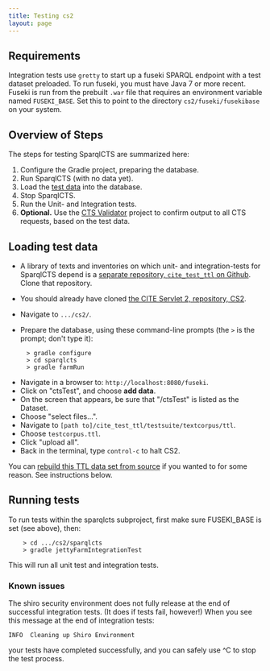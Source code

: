 ```yaml
---
title: Testing cs2
layout: page
---
```




## Requirements ##

Integration tests use `gretty` to start up a fuseki SPARQL endpoint with a test dataset preloaded.  To run fuseki, you must have Java 7 or more recent.  Fuseki is run from the prebuilt `.war` file that requires an environment variable named `FUSEKI_BASE`.  Set this to point to the directory `cs2/fuseki/fusekibase` on your system.

## Overview of Steps ##

The steps for testing SparqlCTS are summarized here:

1. Configure the Gradle project, preparing the database.
1. Run SparqlCTS (with no data yet).
1. Load the [test data](https://github.com/cite-architecture/cite_test_ttl) into the database.
1. Stop SparqlCTS.
1. Run the Unit- and Integration tests.
1. **Optional.** Use the [CTS Validator](https://github.com/cite-architecture/ctsvalidator) project to confirm output to all CTS requests, based on the test data.

## Loading test data ##

- A library of texts and inventories on which unit- and integration-tests for SparqlCTS depend is a [separate repository, `cite_test_ttl` on Github](https://github.com/cite-architecture/cite_test_ttl). Clone that repository.

- You should already have cloned [the CITE Servlet 2, repository, CS2](https://github.com/cite-architecture/cs2).

- Navigate to `.../cs2/`.

- Prepare the database, using these command-line prompts (the `>` is the prompt; don't type it):

~~~
	 > gradle configure
	 > cd sparqlcts
	 > gradle farmRun
~~~

- Navigate in a browser to: `http://localhost:8080/fuseki`.
- Click on "ctsTest", and choose **add data**.
- On the screen that appears, be sure that "/ctsTest" is listed as the Dataset.
- Choose "select files…".
- Navigate to `[path to]/cite_test_ttl/testsuite/textcorpus/ttl`.
- Choose `testcorpus.ttl`.
- Click "upload all".
- Back in the terminal, type `control-c` to halt CS2.

You can [rebuild this TTL data set from source](testdata) if you wanted to for some reason. See instructions below.

## Running tests ##

To run tests within the sparqlcts subproject, first make sure FUSEKI_BASE is set (see above), then:

~~~
	> cd .../cs2/sparqlcts
	> gradle jettyFarmIntegrationTest
~~~

This will run all unit test and integration tests.


### Known issues ###

The shiro security environment does not fully release at the end of successful integration tests.  (It does if tests fail, however!)  When you see this message at the end of integration tests:

    INFO  Cleaning up Shiro Environment

your tests have completed successfully, and you can safely use ^C to stop the test process.


